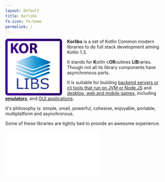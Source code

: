```yaml
---
layout: default
title: Korlibs
fa-icon: fa-home
permalink: /
---
```


<img src="/i/logos/korlibs.svg" width="180" height="180" style="float:left;margin-right:16px;"/>

**Korlibs** is a set of Kotlin Common modern libraries to do full stack development aiming Kotlin 1.3.

It stands for **K**otlin c**OR**outines **LIB**raries. Though not all its library components have asynchronous parts.

It is suitable for building [backend servers or cli tools that run on JVM or Node.JS](/korio) and [desktop, web and mobile games](/korge), including [**emulators**](https://github.com/kpspemu/kpspemu), and [GUI applications](/korui).

It's philosophy is: simple, small, powerful, cohesive, enjoyable, portable, multiplatform and asynchronous.

Some of these libraries are tightly tied to provide an awesome experience.

<embed src="korlibs-deps-tpl.svg" style="max-width:100%;background:transparent;" />

